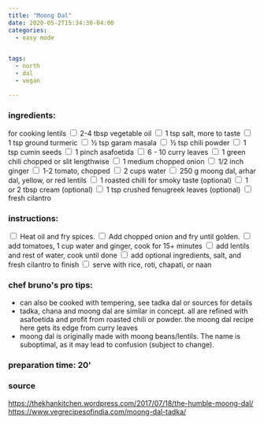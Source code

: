 ```yaml
---
title: "Moong Dal"
date: 2020-05-2T15:34:30-04:00
categories:
  - easy mode


tags:
  - north
  - dal
  - vegan

---
```


### ingredients:

for cooking lentils
<input type="checkbox"> 2-4 tbsp vegetable oil
<input type="checkbox"> 1 tsp salt, more to taste
<input type="checkbox"> 1 tsp ground turmeric
<input type="checkbox"> ½ tsp garam masala
<input type="checkbox"> ½ tsp chili powder
<input type="checkbox"> 1 tsp cumin seeds
<input type="checkbox"> 1 pinch asafoetida 
<input type="checkbox"> 6 - 10 curry leaves
<input type="checkbox"> 1 green chili chopped or slit lengthwise
<input type="checkbox"> 1 medium  chopped onion
<input type="checkbox"> 1/2 inch ginger
<input type="checkbox"> 1-2 tomato, chopped
<input type="checkbox"> 2 cups water
<input type="checkbox"> 250 g moong dal, arhar dal, yellow, or red lentils
<input type="checkbox"> 1 roasted chilli for smoky taste (optional)
<input type="checkbox"> 1 or 2 tbsp cream (optional)
<input type="checkbox"> 1 tsp crushed fenugreek leaves (optional)
<input type="checkbox"> fresh cilantro



### instructions:
<input type="checkbox"> Heat oil and fry spices.
<input type="checkbox"> Add chopped onion and fry until golden.
<input type="checkbox"> add tomatoes, 1 cup water and ginger, cook for 15+ minutes
<input type="checkbox"> add lentils and rest of water, cook until done
<input type="checkbox"> add optional ingredients, salt, and fresh cilantro to finish
<input type="checkbox"> serve with rice, roti, chapati, or naan

### chef bruno's pro tips:

- can also be cooked with tempering, see tadka dal or sources for details
- tadka, chana and moong dal are similar in concept. all are refined with asafoetida and profit from roasted chili or powder. the moong dal recipe here gets its edge from curry leaves
- moong dal is originally made with moong beans/lentils. The name is suboptimal, as it may lead to confusion  (subject to change).

### preparation time: 20'

### source

<a href="https://thekhankitchen.wordpress.com/2017/07/18/the-humble-moong-dal/" target="_blank" >https://thekhankitchen.wordpress.com/2017/07/18/the-humble-moong-dal/</a>
<a href="https://www.vegrecipesofindia.com/moong-dal-tadka/
" target="_blank" >https://www.vegrecipesofindia.com/moong-dal-tadka/
</a>

